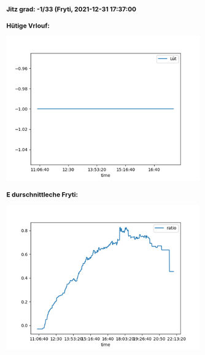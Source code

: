 ### Jitz grad: -1/33 (Fryti, 2021-12-31 17:37:00

### Hütige Vrlouf:
![Graph](Today.png)

### E durschnittleche Fryti:
![Graph](Fryti.png)
